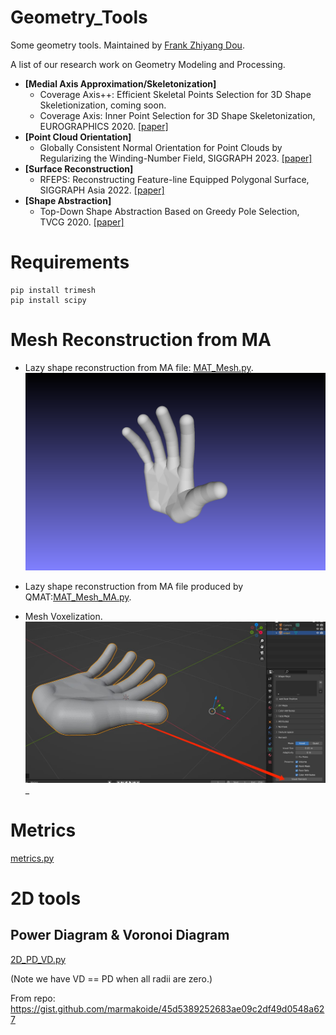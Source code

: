 # Geometry_Tools
Some geometry tools. Maintained by [Frank Zhiyang Dou](https://frank-zy-dou.github.io/index.html).

A list of our research work on Geometry Modeling and Processing.
- **[Medial Axis Approximation/Skeletonization]** 
  - Coverage Axis++: Efficient Skeletal Points Selection for 3D Shape Skeletionization, coming soon.
  - Coverage Axis: Inner Point Selection for 3D Shape Skeletonization, EUROGRAPHICS 2020. [[paper]](https://frank-zy-dou.github.io/projects/CoverageAxis/index.html)
- **[Point Cloud Orientation]** 
  - Globally Consistent Normal Orientation for Point Clouds by Regularizing the Winding-Number Field, SIGGRAPH 2023. [[paper]](https://xrvitd.github.io/Projects/GCNO/index.html)
- **[Surface Reconstruction]** 
  - RFEPS: Reconstructing Feature-line Equipped Polygonal Surface, SIGGRAPH Asia 2022. [[paper]](https://xrvitd.github.io/Projects/RFEPS/index.html)
- **[Shape Abstraction]** 
  - Top-Down Shape Abstraction Based on Greedy Pole Selection, TVCG 2020. [[paper]](https://ieeexplore.ieee.org/document/9095378) 
# Requirements
```angular2html
pip install trimesh
pip install scipy
```

# Mesh Reconstruction from MA
- Lazy shape reconstruction from MA file: [MAT_Mesh.py](MAT_Mesh.py).
![snapshot00.png](assets%2Fsnapshot00.png)
- Lazy shape reconstruction from MA file produced by QMAT:[MAT_Mesh_MA.py](MAT_Mesh_MA.py).

- Mesh Voxelization.
![MA_reconstruction.jpg](assets%2FMA_reconstruction.jpg)_


# Metrics
[metrics.py](metrics.py)

# 2D tools
## Power Diagram & Voronoi Diagram
[2D_PD_VD.py](2D_PD_VD.py)

(Note we have VD == PD when all radii are zero.)

From repo: https://gist.github.com/marmakoide/45d5389252683ae09c2df49d0548a627

